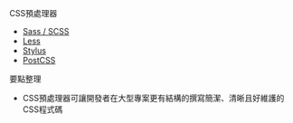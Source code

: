 CSS預處理器
- [Sass / SCSS](http://sass-lang.com/)
- [Less](http://lesscss.org/)
- [Stylus](https://stylus-lang.com/)
- [PostCSS](https://postcss.org/)

要點整理
- CSS預處理器可讓開發者在大型專案更有結構的撰寫簡潔、清晰且好維護的CSS程式碼